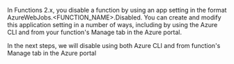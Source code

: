 In Functions 2.x, you disable a function by using an app setting in the format AzureWebJobs.<FUNCTION_NAME>.Disabled. You can create and modify this application setting in a number of ways, including by using the Azure CLI and from your function's Manage tab in the Azure portal.

In the next steps, we will disable using both Azure CLI and from function's Manage tab in the Azure portal